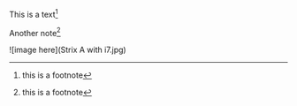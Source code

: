 This is a text[^note]

Another note[^note]

![image here](Strix A with i7.jpg)


[^note]: this is a footnote
[^note]: more notes